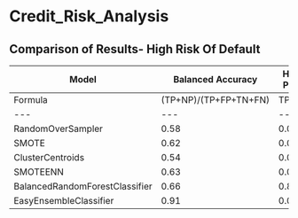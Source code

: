 # Credit_Risk_Analysis
## Comparison of Results- High Risk Of Default
|Model|Balanced Accuracy|High Risk Precision|High Risk Recall|SPE|F1|GEO|IBA|SUP|
|---|---|---|---|---|---|---|---|---|
|Formula|(TP+NP)/(TP+FP+TN+FN)|TP/(TP+FP)|TP/(TP+FN)
|---|---|---|---|
|RandomOverSampler|0.58|0.01|0.47|0.69|0.02|0.57|0.32|104|
|SMOTE|0.62|0.01|0.51|0.73|0.02|0.61|0.37|104|
|ClusterCentroids|0.54|0.01|0.58|0.50|0.01|0.54|0.29|104|
|SMOTEENN|0.63|0.01|0.66|0.60|0.02|0.63|0.40|104
|BalancedRandomForestClassifier|0.66|0.88|0.34|1.00|0.49|0.58|0.31|104|
|EasyEnsembleClassifier|0.91|0.09|0.89|0.94|0.16|0.92|0.84|104|


